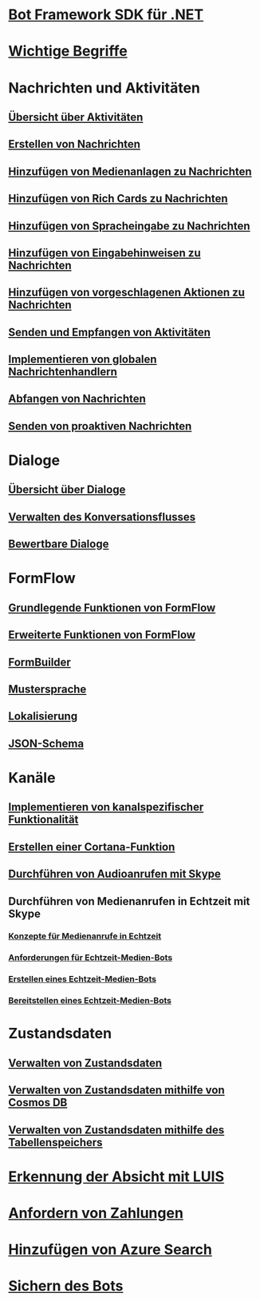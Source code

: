 # [Bot Framework SDK für .NET](bot-builder-dotnet-overview.md)
# [Wichtige Begriffe](bot-builder-dotnet-concepts.md)
# Nachrichten und Aktivitäten
## [Übersicht über Aktivitäten](bot-builder-dotnet-activities.md)
## [Erstellen von Nachrichten](bot-builder-dotnet-create-messages.md)
## [Hinzufügen von Medienanlagen zu Nachrichten](bot-builder-dotnet-add-media-attachments.md)
## [Hinzufügen von Rich Cards zu Nachrichten](bot-builder-dotnet-add-rich-card-attachments.md)
<!-- ## [Send carousel of cards](bot-builder-dotnet-add-carousel-card.md) -->
## [Hinzufügen von Spracheingabe zu Nachrichten](bot-builder-dotnet-text-to-speech.md)
## [Hinzufügen von Eingabehinweisen zu Nachrichten](bot-builder-dotnet-add-input-hints.md)
## [Hinzufügen von vorgeschlagenen Aktionen zu Nachrichten](bot-builder-dotnet-add-suggested-actions.md)
## [Senden und Empfangen von Aktivitäten](bot-builder-dotnet-connector.md)
## [Implementieren von globalen Nachrichtenhandlern](bot-builder-dotnet-global-handlers.md)
## [Abfangen von Nachrichten](bot-builder-dotnet-middleware.md)
## [Senden von proaktiven Nachrichten](bot-builder-dotnet-proactive-messages.md)
# Dialoge
## [Übersicht über Dialoge](bot-builder-dotnet-dialogs.md)
## [Verwalten des Konversationsflusses](bot-builder-dotnet-manage-conversation-flow.md)
## [Bewertbare Dialoge](bot-builder-dotnet-scorable-dialogs.md)
# FormFlow
## [Grundlegende Funktionen von FormFlow](bot-builder-dotnet-formflow.md)
## [Erweiterte Funktionen von FormFlow](bot-builder-dotnet-formflow-advanced.md)
## [FormBuilder](bot-builder-dotnet-formflow-formbuilder.md)
## [Mustersprache](bot-builder-dotnet-formflow-pattern-language.md)
## [Lokalisierung](bot-builder-dotnet-formflow-localize.md)
## [JSON-Schema](bot-builder-dotnet-formflow-json-schema.md)
# Kanäle
## [Implementieren von kanalspezifischer Funktionalität](bot-builder-dotnet-channeldata.md)
## [Erstellen einer Cortana-Funktion](bot-builder-dotnet-cortana-skill.md)
## [Durchführen von Audioanrufen mit Skype](bot-builder-dotnet-audio-calls.md)
## Durchführen von Medienanrufen in Echtzeit mit Skype
### [Konzepte für Medienanrufe in Echtzeit](bot-builder-dotnet-real-time-media-concepts.md)
### [Anforderungen für Echtzeit-Medien-Bots](bot-builder-dotnet-real-time-media-requirements.md)
### [Erstellen eines Echtzeit-Medien-Bots](bot-builder-dotnet-real-time-audio-video-call-overview.md)
### [Bereitstellen eines Echtzeit-Medien-Bots](bot-builder-dotnet-real-time-deploy-visual-studio.md)
# Zustandsdaten
## [Verwalten von Zustandsdaten](bot-builder-dotnet-state.md)
## [Verwalten von Zustandsdaten mithilfe von Cosmos DB](bot-builder-dotnet-state-azure-cosmosdb.md)
## [Verwalten von Zustandsdaten mithilfe des Tabellenspeichers](bot-builder-dotnet-state-azure-table-storage.md)
# [Erkennung der Absicht mit LUIS](bot-builder-dotnet-luis-dialogs.md)
# [Anfordern von Zahlungen](bot-builder-dotnet-request-payment.md)
# [Hinzufügen von Azure Search](bot-builder-dotnet-search-azure.md)
# [Sichern des Bots](bot-builder-dotnet-security.md)
